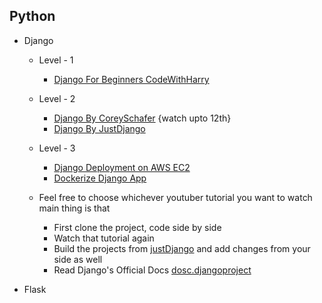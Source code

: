 
## Python

- Django 
  - Level - 1
    - [Django For Beginners CodeWithHarry](https://youtu.be/JxzZxdht-XY)
  - Level - 2
    - [Django By CoreySchafer](https://youtu.be/UmljXZIypDc) {watch upto 12th}
    - [Django By JustDjango](https://youtu.be/Lx5-XtMGDsA)
  - Level - 3
    - [Django Deployment on AWS EC2](https://youtu.be/Sa_kQheCnds)
    - [Dockerize Django App](https://youtu.be/8c14GBrbglw)
   
  - Feel free to choose whichever youtuber tutorial you want to watch main thing is that
    - First clone the project, code side by side 
    - Watch that tutorial again 
    - Build the projects from [justDjango](https://www.youtube.com/@JustDjango/videos) and add changes from your side as well
    - Read Django's Official Docs [dosc.djangoproject](https://docs.djangoproject.com/en/4.1/)
    
- Flask


